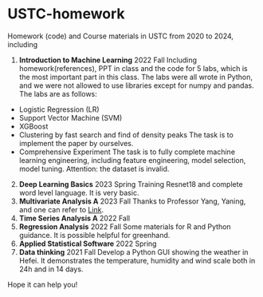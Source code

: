 # USTC-homework
 Homework (code) and Course materials in USTC from 2020 to 2024, including 
 
1. **Introduction to Machine Learning** 2022 Fall
Including homework(references), PPT in class and the code for 5 labs, which is the most important part in this class. The labs were all wrote in Python, and we were not allowed to use libraries except for numpy and pandas. The labs are as follows:
- Logistic Regression (LR)
- Support Vector Machine (SVM)
- XGBoost
- Clustering by fast search and find of density peaks
The task is to implement the paper by ourselves.
- Comprehensive Experiment
The task is to fully complete machine learning engineering, including feature engineering, model selection, model tuning.
Attention: the dataset is invalid.
2. **Deep Learning Basics** 2023 Spring
Training Resnet18 and complete word level language. It is very basic.
3. **Multivariate Analysis A** 2023 Fall
Thanks to Professor Yang, Yaning, and one can refer to [Link](http://staff.ustc.edu.cn/~ynyang/vector/).
4. **Time Series Analysis A** 2022 Fall
5. **Regression Analysis** 2022 Fall
Some materials for R and Python guidance. It is possible helpful for greenhand.
6. **Applied Statistical Software** 2022 Spring
7. **Data thinking** 2021 Fall
Develop a Python GUI showing the weather in Hefei. It demonstrates the temperature, humidity and wind scale both in 24h and in 14 days.

Hope it can help you! 
